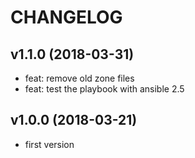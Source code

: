 # CHANGELOG
## v1.1.0 (2018-03-31)

* feat: remove old zone files
* feat: test the playbook with ansible 2.5

## v1.0.0 (2018-03-21)

* first version
